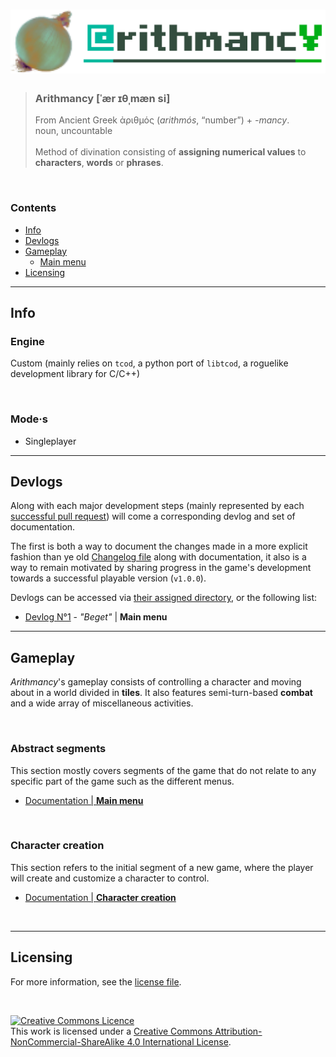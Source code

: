 # ![onions have many layers](/docs/_assets/meta/logo/cromniomancy.png)

> ### __Arithmancy__ [ˈær ɪθˌmæn si]<br>
> From Ancient Greek ἀριθμός (*arithmós*, “number”) + *-mancy*.<br>
> noun, uncountable
> <br><br>
> Method of divination consisting of __assigning numerical values__ to __characters__, __words__ or __phrases__.

&nbsp;

### Contents
- [Info](#info)
- [Devlogs](#devlogs)
- [Gameplay](#gameplay)
    - [Main menu](#main-menu)
- [Licensing](#licensing)
<!--- [Plot](#plot)-->
<!--- [Character creation](#character-creation)-->

---

## Info

<!--&nbsp;

### Credits

#### Programming
- NBRET-TOUCH-WASH-->

### Engine
Custom (mainly relies on `tcod`, a python port of `libtcod`, a roguelike development library for C/C++)

&nbsp;

### Mode·s

- Singleplayer

---

## Devlogs

Along with each major development steps (mainly represented by each [successful pull request](https://github.com/NBRET-TOUCH-WASH/arithmancy/pulls?q=is%3Apr+is%3Aclosed)) will come a corresponding devlog and set of documentation.

The first is both a way to document the changes made in a more explicit fashion than ye old [Changelog file](/CHANGELOG.md) along with documentation, it also is a way to remain motivated by sharing progress in the game's development towards a successful playable version (`v1.0.0`).

Devlogs can be accessed via [their assigned directory](/docs/meta/devlogs/), or the following list:

- [Devlog N°1](/docs/meta/devlogs/devlog1-mainMenu.md) - *"Beget"* | __Main menu__

---

## Gameplay

*Arithmancy*'s gameplay consists of controlling a character and moving about in a world divided in __tiles__. It also features semi-turn-based __combat__ and a wide array of miscellaneous activities.

&nbsp;

### Abstract segments

This section mostly covers segments of the game that do not relate to any specific part of the game such as the different menus.

- [Documentation | **Main menu**](/docs/abstract/mainMenu/mainMenuDocs.md)

&nbsp;

### Character creation

This section refers to the initial segment of a new game, where the player will create and customize a character to control.

- [Documentation | **Character creation**](/docs/pre/charCreation/charCreatorDocs.md)

&nbsp;

---

## Licensing

For more information, see the [license file](/LICENSE).

&nbsp;

<a rel="license" href="http://creativecommons.org/licenses/by-nc-sa/4.0/"><img alt="Creative Commons Licence" style="border-width:0" src="https://i.creativecommons.org/l/by-nc-sa/4.0/88x31.png" /></a><br />This work is licensed under a <a rel="license" href="http://creativecommons.org/licenses/by-nc-sa/4.0/">Creative Commons Attribution-NonCommercial-ShareAlike 4.0 International License</a>.